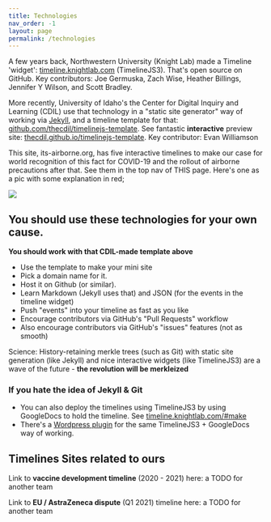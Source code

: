 ```yaml
---
title: Technologies
nav_order: -1
layout: page
permalink: /technologies
---
```


A few years back, Northwestern University (Knight Lab) made a Timeline 'widget': [timeline.knightlab.com](https://timeline.knightlab.com/) (TimelineJS3). That's open source on GitHub. Key contributors: Joe Germuska, Zach Wise, Heather Billings, Jennifer Y Wilson, and Scott Bradley.

More recently, University of Idaho's the Center for Digital Inquiry and Learning (CDIL) use that technology in a "static site generator" way of working via [Jekyll](https://jekyllrb.com/), and a timeline template for that: [github.com/thecdil/timelinejs-template](https://github.com/thecdil/timelinejs-template). See fantastic **interactive** preview site: [thecdil.github.io/timelinejs-template](https://thecdil.github.io/timelinejs-template/). Key contributor: Evan Williamson

This site, its-airborne.org, has five interactive timelines to make our case for world recognition of this fact for COVID-19 and the rollout of airborne precautions after that. See them in the top nav of THIS page. Here's one as a pic with some explanation in red;

![](https://user-images.githubusercontent.com/82182/110314794-3c013700-8000-11eb-841a-518e2b97f4b6.png)

## You should use these technologies for your own cause.

**You should work with that CDIL-made template above**

* Use the template to make your mini site
* Pick a domain name for it. 
* Host it on Github (or similar). 
* Learn Markdown (Jekyll uses that) and JSON (for the events in the timeline widget)
* Push "events" into your timeline as fast as you like
* Encourage contributors via GitHub's "Pull Requests" workflow
* Also encourage contributors via GitHub's "issues" features (not as smooth)

Science: History-retaining merkle trees (such as Git) with static site generation (like Jekyll) and nice interactive widgets (like TimelineJS3) are a wave of the future - **the revolution will be merkleized**

### If you hate the idea of Jekyll & Git

* You can also deploy the timelines using TimelineJS3 by using GoogleDocs to hold the timeline. See [timeline.knightlab.com/#make](https://timeline.knightlab.com/#make)
* There's a [Wordpress plugin](GoogleDoc) for the same TimelineJS3 + GoogleDocs way of working.

## Timelines Sites related to ours

Link to **vaccine development timeline** (2020 - 2021) here: a TODO for another team

Link to **EU / AstraZeneca dispute** (Q1 2021) timeline here: a TODO for another team
